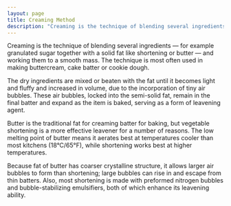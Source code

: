 ```yaml
---
layout: page
title: Creaming Method
description: "Creaming is the technique of blending several ingredients and working them to a smooth mass."
---
```


Creaming is the technique of blending several ingredients — for example granulated sugar together with a solid fat like shortening or butter — and working them to a smooth mass. The technique is most often used in making buttercream, cake batter or cookie dough.

The dry ingredients are mixed or beaten with the fat until it becomes light and fluffy and increased in volume, due to the incorporation of tiny air bubbles. These air bubbles, locked into the semi-solid fat, remain in the final batter and expand as the item is baked, serving as a form of leavening agent.

Butter is the traditional fat for creaming batter for baking, but vegetable shortening is a more effective leavener for a number of reasons. The low melting point of butter means it aerates best at temperatures cooler than most kitchens (18°C/65°F), while shortening works best at higher temperatures.

Because fat of butter has coarser crystalline structure, it allows larger air bubbles to form than shortening; large bubbles can rise in and escape from thin batters. Also, most shortening is made with preformed nitrogen bubbles and bubble-stabilizing emulsifiers, both of which enhance its leavening ability.